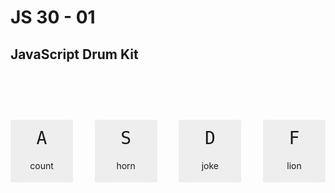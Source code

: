 # JS 30 - 01

## JavaScript Drum Kit

<div class="keys">
    <div data-key="65" class="key">
        <kbd>A</kbd>
        <span class="sound">count</span>
    </div>
    <div data-key="83" class="key">
        <kbd>S</kbd>
        <span class="sound">horn</span>
    </div>
    <div data-key="68" class="key">
        <kbd>D</kbd>
        <span class="sound">joke</span>
    </div>
    <div data-key="70" class="key">
        <kbd>F</kbd>
        <span class="sound">lion</span>
    </div>
    <audio data-key="65" src="/js30_01_sounds/count-off.wav"></audio>
    <audio data-key="83" src="/js30_01_sounds/horn.wav"></audio>
    <audio data-key="68" src="/js30_01_sounds/joke.wav"></audio>
    <audio data-key="70" src="/js30_01_sounds/lion.wav"></audio> 
</div>


<style>

    .keys {
        display: flex;
        justify-content: space-between;
        padding-top: 75px;        
    }

    .key {
        width: 100px;
        height: 100px;
        cursor: pointer;
        transform: scale(1);
        background-color: #eee;
        box-shadow: 0 0 10px #ffffff;
        transition: all 0.125s ease;
    }

    .key kbd {
        display: block;
        text-align: center;
        height: 60px;
        line-height: 60px;
        font-size: 2em;
    }

    .key span {
        width: 100%;
        text-align: center;
        display: block;
        padding-top: 5px;
    }

    .playing {
        transform: scale(1.1);
        background-color: #bada55;
        box-shadow: 0 0 10px #aaaaaa;
    }
</style>

<script>
    function playSound(e){
    	// console.log(e);
		// e is an object full of data describing what happened
 
    	const audio = document.querySelector('audio[data-key="'+e.keyCode+'"]');
        const key = document.querySelector(`.key[data-key="${e.keyCode}"]`); 
        // ES5 old concatenation "+myVar+"
        // ES6 template literal strings sintaxis
        // ES6 interpolation ${myVar}
        // more info: https://stackoverflow.com/questions/27565056/es6-template-literals-vs-concatenated-strings/27567436

        // if (!audio) return;
        // audio.currentTime = 0;
        // audio.play();
        // key.classList.add('playing');

        if (!audio) {
            return;
        } else {
            audio.currentTime = 0;
            audio.play();
        	key.classList.add('playing');
        }
    }

    function removeTransition(e){
        caonsole.log('removeTransition fired', e);
    	// if(e.propertyName !== 'transform') return;
    	// this.classList.remove('playing');
    	if (e.propertyName !== 'transform') {
    		return;
    	} else {
    		this.classList.remove('playing');
    	}
    }

    const keys = document.querySelectorAll('.key');

    // returns an array
 	// 0:div.key
	// 1:div.key
	// 2:div.key
	// 3:div.key

	// document.querySelector('.key'); will only return the first one
	// <div data-key=​"65" class=​"key">​…​</div>​

    console.log('keys:', keys);



    keys.forEach( key => {
        console.log('key:', key);
        key.addEventListener('transitionend', removeTransition);
        // nada no le da la puta gana addear un evento
        // teoria: falla por que es un fichero .md y tiene que se compilado..?
        // en el window si lo añade.. yo qué sé :(

    });

    // adds event listener (TransitionEvent) 
    // to every element 
    // arrow function =>   more info: 
	// https://developer.mozilla.org/en-US/docs/Web/JavaScript/Reference/Functions/Arrow_functions
    // https://www.youtube.com/watch?v=mrYMzpbFz18

    window.addEventListener("keydown", playSound);
    // lister for keydown event on window element and trigger function
</script>
